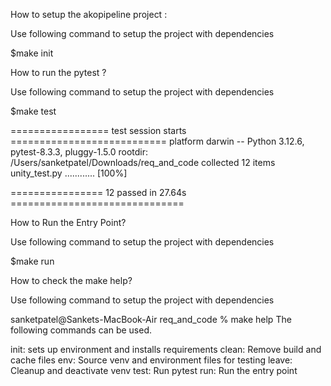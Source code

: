 How to setup the akopipeline project :

Use following command to setup the project with dependencies 

$make init

How to run the pytest ?

Use following command to setup the project with dependencies 

$make test

================= test session starts ===========================
platform darwin -- Python 3.12.6, pytest-8.3.3, pluggy-1.5.0
rootdir: 
/Users/sanketpatel/Downloads/req_and_code
collected 12 items                                                                                                                           unity_test.py ............                                                                                                                  [100%]

================ 12 passed in 27.64s ==============================


How to Run the Entry Point?

Use following command to setup the project with dependencies 

$make run

How to check the make help?

Use following command to setup the project with dependencies 

sanketpatel@Sankets-MacBook-Air req_and_code % make help
The following commands can be used.

init:  sets up environment and installs requirements
clean:  Remove build and cache files
env:  Source venv and environment files for testing
leave:  Cleanup and deactivate venv
test:  Run pytest
run: Run the entry point